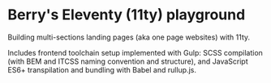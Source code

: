# Berry's Eleventy (11ty) playground

Building multi-sections landing pages (aka one page websites) with 11ty.

Includes frontend toolchain setup implemented with Gulp: SCSS compilation (with BEM and ITCSS naming convention and structure), and JavaScript ES6+ transpilation and bundling with Babel and rullup.js.